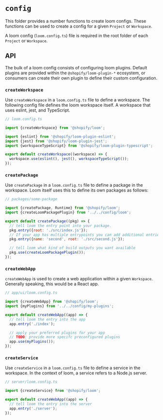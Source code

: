 # `config`

This folder provides a number functions to create loom configs. These functions can be used to create a config for a given `Project` or `Workspace`.

A loom config (`loom.config.ts`) file is required in the root folder of each `Project` or `Workspace`.

## API

The bulk of a loom config consists of configuring loom plugins. Default plugins are provided within the `@shopify/loom-plugin-*` ecosystem, or consumers can create their own plugin to define their custom configuration.

### `createWorkspace`

Use `createWorkspace` in a `loom.config.ts` file to define a workspace. The following config file defines the loom workspace itself. A workspace that uses eslint, jest, and TypeScript.

```js
// loom.config.ts

import {createWorkspace} from '@shopify/loom';

import {eslint} from '@shopify/loom-plugin-eslint';
import {jest} from '@shopify/loom-plugin-jest';
import {workspaceTypeScript} from '@shopify/loom-plugin-typescript';

export default createWorkspace((workspace) => {
  workspace.use(eslint(), jest(), workspaceTypeScript());
});
```

### `createPackage`

Use `createPackage` in a `loom.config.ts` file to define a package in the workspace. Loom itself uses this to define its own packages as follows:

```js
// packages/some-package

import {createPackage, Runtime} from '@shopify/loom';
import {createLoomPackagePlugin} from '../../config/loom';

export default createPackage((pkg) => {
  // tell loom the entry point into your package.
  pkg.entry({root: './src/index.js'});
  // If your app has multiple entrypoints you can add additional entries
  pkg.entry({name: 'second', root: './src/second.js'});

  // tell loom what kind of build outputs you want available
  pkg.use(createLoomPackagePlugin());
});
```

### `createWebApp`

`createWebApp` is used to create a web application within a given `Workspace`. Generally speaking, this would be a React app.

```js
// app/ui/loom.config.ts

import {createWebApp} from '@shopify/loom';
import {myPlugins} from '../../config/my-plugins';

export default createWebApp((app) => {
  // tell loom the entry into the app
  app.entry('./index');

  // apply your preferred plugins for your app
  // TODO: provide more specifc preconfigured plugins
  app.use(myPlugins());
});
```

### `createService`

Use `createService` in a `loom.config.ts` file to define a service in the workspace. In the context of loom, a service refers to a Node.js server.

```js
// server/loom.config.ts

import {createService} from '@shopify/loom';

export default createWebApp((app) => {
  // tell loom the entry into the server
  app.entry('./server');
});
```
